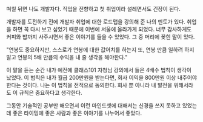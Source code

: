 며칠 뒤면 나도 개발자다. 직업을 전향하고 첫 취업이라 설레면서도 긴장이 된다.

개발자를 도전하기 전에 개발자 취업에 대한 로드맵을 강의해 준 나의 멘토가 있다. 취업을 하면 꼭 다시 보고 싶었기 때문에 이번에 서울에 올라가게 되었다. 너무 감사하게도 커피와 밥까지 사주시면서 좋은 이야기를 들을 수 있었다. 그 중 머리에 꽂힌 말이 있다.

"연봉도 중요하지만, 스스로가 연봉에 대한 값어치를 하는지 또, 연봉 만큼 일하려 하지말고 연봉의 5배 만큼의 수익을 내 줄 생각을 해야한다."

이 말을 듣는 순간 내가 예전에 클래스101 자청님 강의에서 들은 4배수 법칙이 생각이 났었다. 이 법칙은 내가 월급 200만원을 받는다면, 회사 이익을 800만원 이상 내주어야 한다는 것이다. 나는 이 법칙을 전적으로 동의한다. 회사 뿐 아니라 내 발전을 위해서라도 이 규칙은 중요하다고 생각한다.

그동안 기술적인 공부만 해오면서 이런 마인드셋에 대해서는 신경을 쓰지 못하고 있었는데 좋은 타이밍에 좋은 사람과 좋은 이야기를 나누어서 좋았다.
